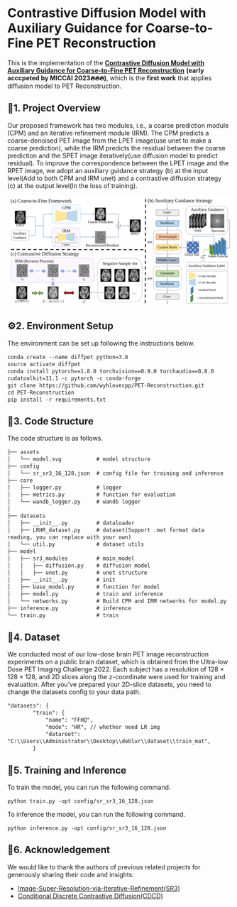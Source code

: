 # Contrastive Diffusion Model with Auxiliary Guidance for Coarse-to-Fine PET Reconstruction
This is the implementation of the **[Contrastive Diffusion Model with Auxiliary
Guidance for Coarse-to-Fine PET Reconstruction](https://drive.google.com/file/d/1aV7waK-UADRcgL-Merqn3b1Kie3ePHcE/view?usp=drive_link)** **(early acccpeted by MICCAI 2023🔥🔥🔥)**, 
which is the **first work** that applies diffusion model to PET Reconstruction.

[//]: # (codebase: https://github.com/Janspiry/Image-Super-Resolution-via-Iterative-Refinement)

## 🌿1. Project Overview
Our proposed framework has two modules, i.e., a coarse prediction
module (CPM) and an iterative refinement module (IRM). The CPM predicts
a coarse-denoised PET image from the LPET image(use unet to make a coarse prediction), while the IRM predicts the
residual between the coarse prediction and the SPET image iteratively(use diffusion model to predict residual). 
To improve the correspondence between the LPET
image and the RPET image, we adopt an auxiliary guidance strategy (b)
at the input level(Add to both CPM and IRM unet) and a contrastive diffusion strategy (c) at the output
level(In the loss of training).
<p align="center">
    <img src="assets/model.svg" width="550">

## ⚙️2. Environment Setup
The environment can be set up following the instructions below.

```
conda create --name diffpet python=3.8
source activate diffpet
conda install pytorch==1.8.0 torchvision==0.9.0 torchaudio==0.8.0 cudatoolkit=11.1 -c pytorch -c conda-forge
git clone https://github.com/wyhlovecpp/PET-Reconstruction.git
cd PET-Reconstruction
pip install -r requirements.txt
```
## 👻3. Code Structure
The code structure is as follows.
```
├── assets
│   └── model.svg           # model structure
├── config
│   └── sr_sr3_16_128.json  # config file for training and inference
├── core
│   ├── logger.py           # logger
│   ├── metrics.py          # function for evaluation
│   └── wandb_logger.py     # wandb logger
│   
├── datasets
│   ├── __init__.py         # dataloader
│   ├── LRHR_dataset.py     # dataset(Support .mat format data reading, you can replace with your own)
│   └── util.py             # dataset utils
├── model
│   ├── sr3_modules         # main_model
│   │   ├── diffusion.py    # diffusion model 
│   │   ├── unet.py         # unet structure
│   ├── __init__.py         # init
│   ├── base_model.py       # function for model
│   ├── model.py            # train and inference
│   └── networks.py         # Build CPM and IRM networks for model.py
├── inference.py            # inference
└── train.py                # train
```
## 📘4. Dataset
We conducted most of our low-dose brain PET
image reconstruction experiments on a public brain dataset, which is obtained
from the Ultra-low Dose PET Imaging Challenge 2022.
Each subject has a resolution of
128 × 128 × 128, and 2D slices along the z-coordinate were used for training and
evaluation. After you've prepared your 2D-slice datasets, you need to change the datasets config to your data path.

```
"datasets": {
        "train": {
            "name": "FFHQ",
            "mode": "HR", // whether need LR img
            "dataroot": "C:\\Users\\Administrator\\Desktop\\deblur\\dataset\\train_mat",
        }
```
## 🏃5. Training and Inference
To train the model, you can run the following command.
```
python train.py -opt config/sr_sr3_16_128.json
```
To inference the model, you can run the following command.
```
python inference.py -opt config/sr_sr3_16_128.json
```
## 🥰6. Acknowledgement
We would like to thank the authors of previous related projects for generously sharing their code and insights:
- [Image-Super-Resolution-via-Iterative-Refinement(SR3)](https://github.com/Janspiry/Image-Super-Resolution-via-Iterative-Refinement#conditional-generation-with-super-resolution)
- [Conditional Discrete Contrastive Diffusion(CDCD)](https://github.com/L-YeZhu/CDCD)
